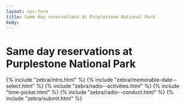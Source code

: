 ```yaml
---
layout: nps-form
title: Same day reservations at Purplestone National Park
body:
---
```


# Same day reservations at Purplestone National Park

<form class="usa-form usa-form--large">
  {% include "zebra/intro.html" %}
  {% include "zebra/memorable-date--select.html" %}
  {% include "zebra/radio--activities.html" %}
  {% include "time-picker.html" %}
  {% include "zebra/radio--conduct.html" %}
  {% include "zebra/submit.html" %}
</form>


